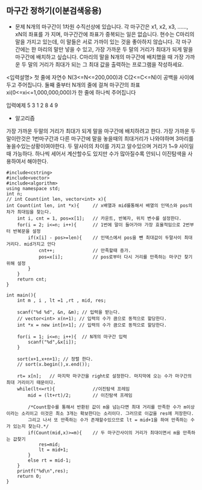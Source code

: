 ## 마구간 정하기(이분검색응용)

* 문제 
N개의 마구간이 1차원 수직선상에 있습니다. 각 마구간은 x1, x2, x3, ......, xN의 좌표를 가 지며, 마구간간에 좌표가 중복되는 일은 없습니다.
현수는 C마리의 말을 가지고 있는데, 이 말들은 서로 가까이 있는 것을 좋아하지 않습니다. 각 마구간에는 한 마리의 말만 넣을 수 있고, 가장 가까운 두 말의 거리가 최대가 되게 말을 마구간에 배치하고 싶습니다.
C마리의 말을 N개의 마구간에 배치했을 때 가장 가까운 두 말의 거리가 최대가 되는 그 최대 값을 출력하는 프로그램을 작성하세요.

<입력설명>
첫 줄에 자연수 N(3<=N<=200,000)과 C(2<=C<=N)이 공백을 사이에 두고 주어집니다. 둘째 줄부터 N개의 줄에 걸쳐 마구간의 좌표 xi(0<=xi<=1,000,000,000)가 한 줄에 하나씩 주어집니다

입력예제
5 3
1
2
8
4 
9

* 알고리즘

가장 가까운 두말의 거리가 최대가 되게 말을 마구간에 배치하려고 한다. 
가장 가까운 두말이란것은 1번마구간과 다른 마구간에 말을 놓을때의 최대거리가 나와야하며 3마리를 놓을수있는상황이여야한다.
두 말사이의 차이를 가지고 알수있으며 
거리가 1~9 사이일때 가능하다. 
하나씩 세어서 계산할수도 있지만 수가 많아질수록 안되니 
이진탐색을 사용하여서 해야한다. 

```
#include<cstring>
#include<vector>
#include<algorithm>
using namespace std;
int n;
// int Count(int len, vector<int> x){
int Count(int len, int *x){     // x배열과 mid를통해서 배열의 인덱스와 pos의 차가 최대임을 찾는다.
    int i, cnt = 1, pos=x[1];   // 카운트, 반복자, 위치 변수를 설정한다.
    for(i = 2; i<=n; i++){      // 1번에 말이 들어가야 가장 효율적임으로 2번부터 반복문을 설정
        if(x[i] - pos>=len){    // 인덱스에서 pos을 뺀 최대값이 두말사이 최대거리다. mid가지고 안다
            cnt++;              // 만족할때 증가.
            pos=x[i];           // pos로부터 다시 거리를 만족하는 마구간 찾기위해 설정
        }
    }
    return cnt;
}

int main(){
    int m , i , lt =1 ,rt , mid, res;

    scanf("%d %d", &n, &m); // 입력을 받는다.
    // vector<int> x(n+1); // 입력의 수가 큼으로 동적으로 할당한다.
    int *x = new int[n+1]; // 입력의 수가 큼으로 동적으로 할당한다.

    for(i = 1; i<=n; i++){  // N개의 마구간 입력
        scanf("%d",&x[i]);
    }

    sort(x+1,x+n+1); // 정렬 한다.
    // sort(x.begin(),x.end());

    rt= x[n];   // 마지막 마구간을 right로 설정한다. 마지막에 오는 수가 마구간의 최대 거리이기 때문이다.
    while(lt<=rt){              //이진탐색 프레임
        mid = (lt+rt)/2;        // 이진탐색 프레임
        
        /*Count함수를 통해서 반환된 값이 m을 넘는다면 최대 거리를 만족한 수가 m이상이라는 소리이고 이것은 최소 3개는 확보한다는 소리이다. 그러므로 이값을 res에 저장한다. 
        그리고 나서 또 만족하는 수가 존재할수있으므로 lt = mid+1을 하여 만족하는 수가 있는지 찾는다.*/
        if(Count(mid,x)>=m){    // 두 마구간사이의 거리가 최대이면서 m을 만족하는 값찾기
            res=mid;
            lt = mid+1;
        }
        else rt = mid-1;
    }
    printf("%d\n",res);
    return 0;
}
```